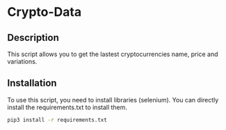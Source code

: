 # Crypto-Data

## Description

This script allows you to get the lastest cryptocurrencies name, price and variations.

## Installation

To use this script, you need to install libraries (selenium).
You can directly install the requirements.txt to install them.

```bash
pip3 install -r requirements.txt
```